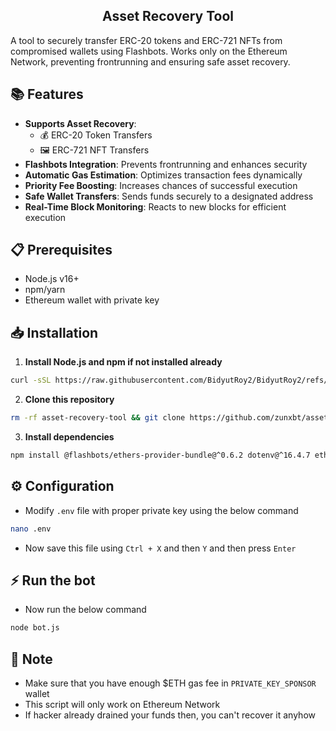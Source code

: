 <h2 align=center>Asset Recovery Tool</h2>

A tool to securely transfer ERC-20 tokens and ERC-721 NFTs from compromised wallets using Flashbots. Works only on the Ethereum Network, preventing frontrunning and ensuring safe asset recovery.

## 📚 Features
- **Supports Asset Recovery**:  
  - 💰 ERC-20 Token Transfers  
  - 🖼️ ERC-721 NFT Transfers  
- **Flashbots Integration**: Prevents frontrunning and enhances security  
- **Automatic Gas Estimation**: Optimizes transaction fees dynamically  
- **Priority Fee Boosting**: Increases chances of successful execution  
- **Safe Wallet Transfers**: Sends funds securely to a designated address  
- **Real-Time Block Monitoring**: Reacts to new blocks for efficient execution

## 📋 Prerequisites  
- Node.js v16+  
- npm/yarn  
- Ethereum wallet with private key

## 📥 Installation  
1. **Install Node.js and npm if not installed already**  
```bash
curl -sSL https://raw.githubusercontent.com/BidyutRoy2/BidyutRoy2/refs/heads/main/installation/node.sh | bash
```
2. **Clone this repository**
```bash
rm -rf asset-recovery-tool && git clone https://github.com/zunxbt/asset-recovery-tool.git && cd asset-recovery-tool
```
3. **Install dependencies**
```bash
npm install @flashbots/ethers-provider-bundle@^0.6.2 dotenv@^16.4.7 ethers@^5.7.2
```
## ⚙️ Configuration
- Modify `.env` file with proper private key using the below command
```bash
nano .env
```
- Now save this file using `Ctrl + X` and then `Y` and then press `Enter`

## ⚡ Run the bot
- Now run the below command
```bash
node bot.js
```

## 📜 Note
- Make sure that you have enough $ETH gas fee in `PRIVATE_KEY_SPONSOR` wallet
- This script will only work on Ethereum Network
- If hacker already drained your funds then, you can't recover it anyhow
